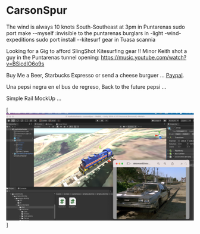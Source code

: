 # CarsonSpur

The wind is always 10 knots South-Southeast at 3pm in Puntarenas
sudo port make --myself :invisible to the puntarenas burglars in -light -wind-expeditions
sudo port install --kitesurf gear in Tuasa scannia

Looking for a Gig to afford SlingShot Kitesurfing gear !!
Minor Keith shot a guy in the Puntarenas tunnel opening:
https://music.youtube.com/watch?v=BSicdlO6o9s

Buy Me a Beer, Starbucks Expresso or send a cheese burguer ... [Paypal](https://www.paypal.me/gospelOfLuke/25).

Una pepsi negra en el bus de regreso, Back to the future pepsi ...


Simple Rail MockUp ...

[![que no se resistieran, por que sino los mataban ... ](https://raw.githubusercontent.com/rgarro/CarsonSpur/main/carson.png)]
